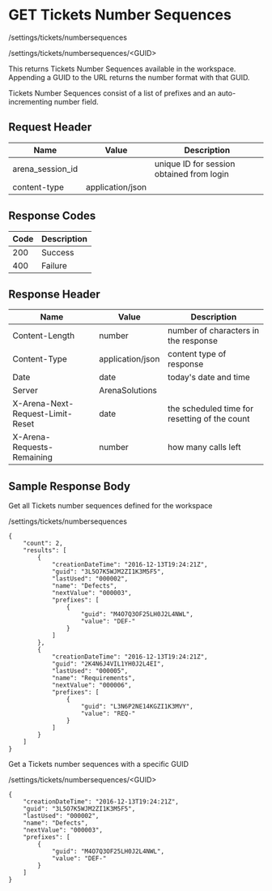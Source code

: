 # GET Tickets Number Sequences


/settings/tickets/numbersequences



/settings/tickets/numbersequences/&lt;GUID&gt;

This returns  Tickets Number Sequences available in the workspace. Appending a GUID to the URL returns the number format with that GUID.  

Tickets Number Sequences consist of a list of  prefixes and an auto\-incrementing number field.

## Request Header

| Name | Value | Description |
|  --- |  --- |  --- | 
| arena_session_id |   | unique ID for session obtained from login |
| content\-type | application/json |   |

## Response Codes

| Code | Description |
|  --- |  --- | 
| 200 | Success |
| 400 | Failure |

## Response Header

| Name | Value | Description |
|  --- |  --- |  --- | 
| Content\-Length | number | number of characters in the response |
| Content\-Type | application/json | content type of response |
| Date | date | today's date and time |
| Server | ArenaSolutions |   |
| X\-Arena\-Next\-Request\-Limit\-Reset  | date | the scheduled time for resetting of the count |
| X\-Arena\-Requests\-Remaining  | number | how many calls left |

## Sample Response Body
Get all Tickets number sequences defined for the workspace



/settings/tickets/numbersequences

```
{
    "count": 2,
    "results": [
        {
            "creationDateTime": "2016-12-13T19:24:21Z",
            "guid": "3L5O7K5WJM2ZI1K3M5F5",
            "lastUsed": "000002",
            "name": "Defects",
            "nextValue": "000003",
            "prefixes": [
                {
                    "guid": "M4O7Q3OF25LH0J2L4NWL",
                    "value": "DEF-"
                }
            ]
        },
        {
            "creationDateTime": "2016-12-13T19:24:21Z",
            "guid": "2K4N6J4VIL1YH0J2L4EI",
            "lastUsed": "000005",
            "name": "Requirements",
            "nextValue": "000006",
            "prefixes": [
                {
                    "guid": "L3N6P2NE14KGZI1K3MVY",
                    "value": "REQ-"
                }
            ]
        }
    ]
}
```
Get a Tickets number sequences with a specific GUID



/settings/tickets/numbersequences/&lt;GUID&gt;

```
{
    "creationDateTime": "2016-12-13T19:24:21Z",
    "guid": "3L5O7K5WJM2ZI1K3M5F5",
    "lastUsed": "000002",
    "name": "Defects",
    "nextValue": "000003",
    "prefixes": [
        {
            "guid": "M4O7Q3OF25LH0J2L4NWL",
            "value": "DEF-"
        }
    ]
}
```

